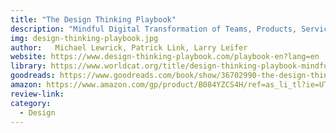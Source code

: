 ```yaml
---
title: "The Design Thinking Playbook"
description: "Mindful Digital Transformation of Teams, Products, Services, Businesses and Ecosystemss"
img: design-thinking-playbook.jpg
author:   Michael Lewrick, Patrick Link, Larry Leifer
website: https://www.design-thinking-playbook.com/playbook-en?lang=en
library: https://www.worldcat.org/title/design-thinking-playbook-mindful-digital-transformation-of-teams-products-services-businesses-and-ecosystems/oclc/1033921673?loc=
goodreads: https://www.goodreads.com/book/show/36702990-the-design-thinking-playbook
amazon: https://www.amazon.com/gp/product/B084YZCS4H/ref=as_li_tl?ie=UTF8&tag=govfresh-20&camp=1789&creative=9325&linkCode=as2&creativeASIN=B084YZCS4H&linkId=95421e972d6b6140de1da0919bca09ca
review-link: 
category:
  - Design
---
```


